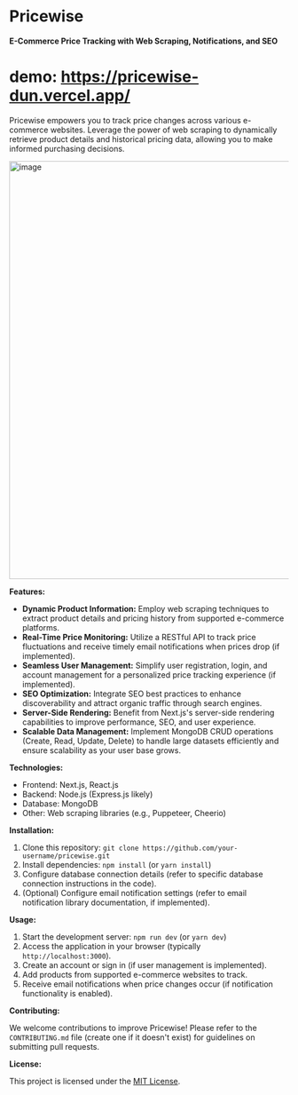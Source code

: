 # Pricewise

**E-Commerce Price Tracking with Web Scraping, Notifications, and SEO**

# demo: https://pricewise-dun.vercel.app/

Pricewise empowers you to track price changes across various e-commerce websites. Leverage the power of web scraping to dynamically retrieve product details and historical pricing data, allowing you to make informed purchasing decisions.

<img width="753" alt="image" src="https://github.com/Akshat-Kumar-X/pricewise/assets/112055229/256e50e5-4d49-429c-9785-984dffc450ae">

**Features:**

* **Dynamic Product Information:** Employ web scraping techniques to extract product details and pricing history from supported e-commerce platforms.
* **Real-Time Price Monitoring:** Utilize a RESTful API to track price fluctuations and receive timely email notifications when prices drop (if implemented).
* **Seamless User Management:** Simplify user registration, login, and account management for a personalized price tracking experience (if implemented).
* **SEO Optimization:** Integrate SEO best practices to enhance discoverability and attract organic traffic through search engines.
* **Server-Side Rendering:** Benefit from Next.js's server-side rendering capabilities to improve performance, SEO, and user experience.
* **Scalable Data Management:** Implement MongoDB CRUD operations (Create, Read, Update, Delete) to handle large datasets efficiently and ensure scalability as your user base grows.

**Technologies:**

* Frontend: Next.js, React.js
* Backend: Node.js (Express.js likely)
* Database: MongoDB
* Other: Web scraping libraries (e.g., Puppeteer, Cheerio)

**Installation:**

1. Clone this repository: `git clone https://github.com/your-username/pricewise.git`
2. Install dependencies: `npm install` (or `yarn install`)
3. Configure database connection details (refer to specific database connection instructions in the code).
4. (Optional) Configure email notification settings (refer to email notification library documentation, if implemented).

**Usage:**

1. Start the development server: `npm run dev` (or `yarn dev`)
2. Access the application in your browser (typically `http://localhost:3000`).
3. Create an account or sign in (if user management is implemented).
4. Add products from supported e-commerce websites to track.
5. Receive email notifications when price changes occur (if notification functionality is enabled).

**Contributing:**

We welcome contributions to improve Pricewise! Please refer to the `CONTRIBUTING.md` file (create one if it doesn't exist) for guidelines on submitting pull requests.

**License:**

This project is licensed under the [MIT License](https://choosealicense.com/licenses/mit/).

